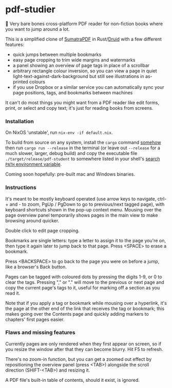 # pdf-studier

🚧 Very bare bones cross-platform PDF reader for non-fiction books where you want to jump around a lot.

This is a simplified clone of [SumatraPDF](https://en.wikipedia.org/wiki/Sumatra_PDF) in Rust/[Druid](https://linebender.org/druid/) with a few different features:
 
 * quick jumps between multiple bookmarks
 * easy page cropping to trim wide margins and watermarks
 * a panel showing an overview of page tags in place of a scrollbar
 * arbitrary rectangle colour inversion, so you can view a page in quiet light-text-against-dark-background but still see illustrations in as-printed colours
 * if you use Dropbox or a similar service you can automatically sync your page positions, tags, and bookmarks between machines

It can't do most things you might want from a PDF reader like edit forms, print, or select and copy text; it's just for reading books from screens.

### Installation

On NixOS 'unstable', run `nix-env -if default.nix`.

To build from source on any system, install the `cargo` command [somehow](https://rustup.rs/) then run `cargo run --release` in the terminal (or leave out `--release` for a much slower, larger, debug build) and copy the executable file `./target/release/pdf-student` to somewhere listed in your shell's [search `PATH` environment variable](https://en.wikipedia.org/wiki/PATH_(variable)).

Coming soon hopefully: pre-built mac and Windows binaries.

### Instructions

It's meant to be mostly keyboard operated (use arrow keys to navigate, ctrl-+ and - to zoom, PgUp / PgDown to go to previous/next tagged page), with keyboard shortcuts shown in the pop-up context menu. Mousing over the page overview panel temporarily shows pages in the main view to make browsing around quicker.

Double click to edit page cropping.

Bookmarks are single letters: type a letter to assign it to the page you're on, then type it again later to jump back to that page. Press &lt;SPACE> to erase a bookmark.

Press &lt;BACKSPACE> to go back to the page you were on before a jump, like a browser's Back button.

Pages can be tagged with coloured dots by pressing the digits 1-9, or 0 to clear the tags. Pressing "," or "." will move to the previous or next page and copy the current page's tags to it, useful for marking off a section as you read it.

Note that if you apply a tag or bookmark while mousing over a hyperlink, it's the page at the other end of the link that receives the tag or bookmark; this makes going over the Contents page and quickly adding markers to chapters' first pages easier.

### Flaws and missing features

Currently pages are only rendered when they first appear on screen, so if you resize the window after that they can become blurry. Hit F5 to refresh.

There's no zoom-in function, but you can get a zoomed out effect by repositioning the overview panel (press &lt;TAB>) alongside the scroll direction (SHIFT-&lt;TAB>) and resizing it.

A PDF file's built-in table of contents, should it exist, is ignored.